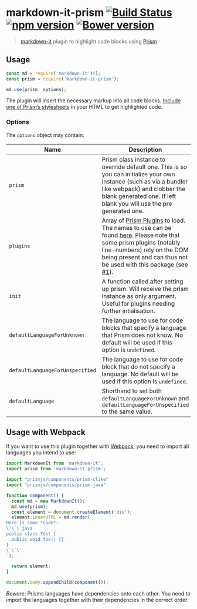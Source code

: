 # markdown-it-prism [![Build Status](https://travis-ci.org/jGleitz/markdown-it-prism.svg?branch=master)](https://travis-ci.org/jGleitz/markdown-it-prism) [![npm version](https://badge.fury.io/js/markdown-it-prism.svg)](https://badge.fury.io/js/markdown-it-prism) [![Bower version](https://badge.fury.io/bo/markdown-it-prism.svg)](https://badge.fury.io/bo/markdown-it-prism)
> [markdown-it](https://github.com/markdown-it/markdown-it) plugin to highlight code blocks using [Prism](http://prismjs.com/)

## Usage
```js
const md = require('markdown-it')();
const prism = require('markdown-it-prism');

md.use(prism, options);
```

The plugin will insert the necessary markup into all code blocks. [Include one of Prism’s stylesheets](http://prismjs.com/#basic-usage) in your HTML to get highlighted code.

### Options
The `options` object may contain:

Name   | Description | Default
-------|-------------|--------
`prism` | Prism class instance to override default one. This is so you can initialize your own instance (such as via a bundler like webpack) and clobber the blank generated one. If left blank you will use the pre generated one. | null
`plugins` | Array of [Prism Plugins](http://prismjs.com/#plugins) to load. The names to use can be found [here](https://github.com/PrismJS/prism/tree/master/plugins). Please note that some prism plugins (notably line-numbers) rely on the DOM being present and can thus not be used with this package (see [#1](https://github.com/jGleitz/markdown-it-prism/issues/1)). | `[]`
`init` | A function called after setting up prism. Will receive the prism instance as only argument. Useful for plugins needing further intialisation. | `() => {}`
`defaultLanguageForUnknown` | The language to use for code blocks that specify a language that Prism does not know. No default will be used if this option is `undefined`. | `undefined`
`defaultLanguageForUnspecified` | The language to use for code block that do not specify a language. No default will be used if this option is `undefined`. | `undefined`
`defaultLanguage` | Shorthand to set both `defaultLanguageForUnknown` and `defaultLanguageForUnspecified` to the same value. | `undefined`

## Usage with Webpack
If you want to use this plugin together with [Webpack](https://webpack.js.org/), you need to import all languages you intend to use:

```javascript
import MarkdownIt from 'markdown-it';
import prism from 'markdown-it-prism';

import "prismjs/components/prism-clike"
import "prismjs/components/prism-java"

function component() {
  const md = new MarkdownIt();
  md.use(prism);
  const element = document.createElement('div');
  element.innerHTML = md.render(`
Here is some *code*:
\`\`\`java
public class Test {
  public void foo() {}
}
\`\`\`
`);

  return element;
}

document.body.appendChild(component());
```

*Beware*: Prisms languages have dependencies onto each other. You need to import the languages together with their dependencies in the correct order.
